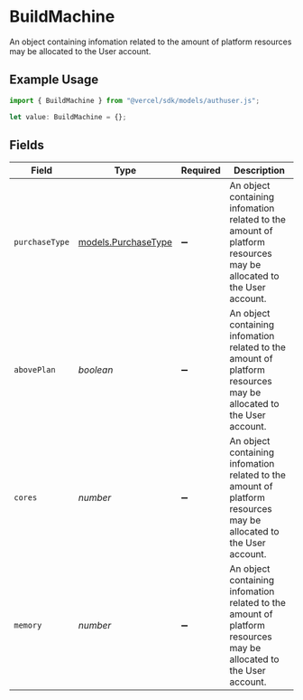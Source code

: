 # BuildMachine

An object containing infomation related to the amount of platform resources may be allocated to the User account.

## Example Usage

```typescript
import { BuildMachine } from "@vercel/sdk/models/authuser.js";

let value: BuildMachine = {};
```

## Fields

| Field                                                                                                             | Type                                                                                                              | Required                                                                                                          | Description                                                                                                       |
| ----------------------------------------------------------------------------------------------------------------- | ----------------------------------------------------------------------------------------------------------------- | ----------------------------------------------------------------------------------------------------------------- | ----------------------------------------------------------------------------------------------------------------- |
| `purchaseType`                                                                                                    | [models.PurchaseType](../models/purchasetype.md)                                                                  | :heavy_minus_sign:                                                                                                | An object containing infomation related to the amount of platform resources may be allocated to the User account. |
| `abovePlan`                                                                                                       | *boolean*                                                                                                         | :heavy_minus_sign:                                                                                                | An object containing infomation related to the amount of platform resources may be allocated to the User account. |
| `cores`                                                                                                           | *number*                                                                                                          | :heavy_minus_sign:                                                                                                | An object containing infomation related to the amount of platform resources may be allocated to the User account. |
| `memory`                                                                                                          | *number*                                                                                                          | :heavy_minus_sign:                                                                                                | An object containing infomation related to the amount of platform resources may be allocated to the User account. |